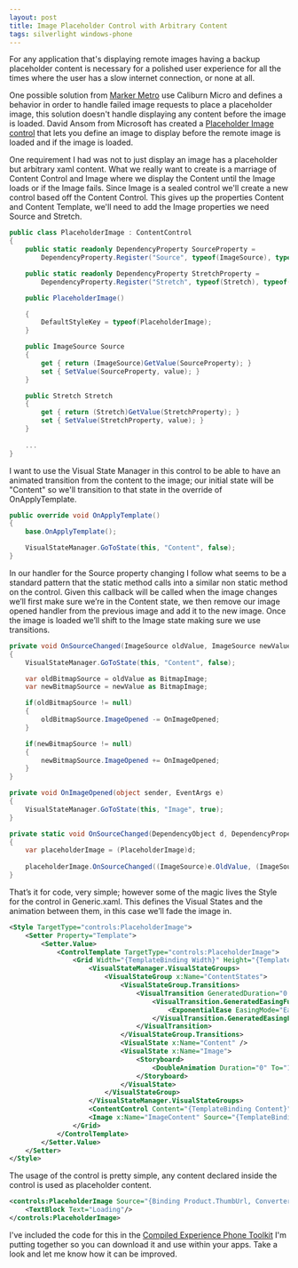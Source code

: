 ```yaml
---
layout: post
title: Image Placeholder Control with Arbitrary Content
tags: silverlight windows-phone
---
```


For any application that's displaying remote images having a backup placeholder content is necessary for a polished user experience for all the times where the user has a slow internet connection, or none at all.

One possible solution from [Marker Metro][marker] use Caliburn Micro and defines a behavior in order to handle failed image requests to place a placeholder image, this solution doesn't handle displaying any content before the image is loaded. David Ansom from Microsoft has created a [Placeholder Image control][delay] that lets you define an image to display before the remote image is loaded and if the image is loaded.

One requirement I had was not to just display an image has a placeholder but arbitrary xaml content. What we really want to create is a marriage of Content Control and Image where we display the Content until the Image loads or if the Image fails. Since Image is a sealed control we'll create a new control based off the Content Control. This gives up the properties Content and Content Template, we'll need to add the Image properties we need Source and Stretch.

``` csharp
public class PlaceholderImage : ContentControl
{
    public static readonly DependencyProperty SourceProperty =
        DependencyProperty.Register("Source", typeof(ImageSource), typeof(PlaceholderImage), new PropertyMetadata(OnSourceChanged));

    public static readonly DependencyProperty StretchProperty =
        DependencyProperty.Register("Stretch", typeof(Stretch), typeof(PlaceholderImage), null);

    public PlaceholderImage()

    {
        DefaultStyleKey = typeof(PlaceholderImage);
    }

    public ImageSource Source
    {
        get { return (ImageSource)GetValue(SourceProperty); }
        set { SetValue(SourceProperty, value); }
    }

    public Stretch Stretch
    {
        get { return (Stretch)GetValue(StretchProperty); }
        set { SetValue(StretchProperty, value); }
    }
    
    ...
}

```

I want to use the Visual State Manager in this control to be able to have an animated transition from the content to the image; our initial state will be "Content" so we'll transition to that state in the override of OnApplyTemplate.

``` csharp
public override void OnApplyTemplate()
{
    base.OnApplyTemplate();

    VisualStateManager.GoToState(this, "Content", false);
}
```

In our handler for the Source property changing I follow what seems to be a standard pattern that the static method calls into a similar non static method on the control. Given this callback will be called when the image changes we’ll first make sure we’re in the Content state, we then remove our image opened handler from the previous image and add it to the new image. Once the image is loaded we’ll shift to the Image state making sure we use transitions. 

``` csharp
private void OnSourceChanged(ImageSource oldValue, ImageSource newValue)
{
    VisualStateManager.GoToState(this, "Content", false);

    var oldBitmapSource = oldValue as BitmapImage;
    var newBitmapSource = newValue as BitmapImage;

    if(oldBitmapSource != null)
    {
        oldBitmapSource.ImageOpened -= OnImageOpened;
    }

    if(newBitmapSource != null)
    {
        newBitmapSource.ImageOpened += OnImageOpened;
    }
}

private void OnImageOpened(object sender, EventArgs e)
{
    VisualStateManager.GoToState(this, "Image", true);
}

private static void OnSourceChanged(DependencyObject d, DependencyPropertyChangedEventArgs e)
{
    var placeholderImage = (PlaceholderImage)d;
    
    placeholderImage.OnSourceChanged((ImageSource)e.OldValue, (ImageSource)e.NewValue);
}
```

That’s it for code, very simple; however some of the magic lives the Style for the control in Generic.xaml.  This defines the Visual States and the animation between them, in this case we’ll fade the image in.

``` xml
<Style TargetType="controls:PlaceholderImage">
    <Setter Property="Template">
        <Setter.Value>
            <ControlTemplate TargetType="controls:PlaceholderImage">
                <Grid Width="{TemplateBinding Width}" Height="{TemplateBinding Height}" Margin="{TemplateBinding Margin}">
                    <VisualStateManager.VisualStateGroups>
                        <VisualStateGroup x:Name="ContentStates">
                            <VisualStateGroup.Transitions>
                                <VisualTransition GeneratedDuration="0:0:1.0">
                                    <VisualTransition.GeneratedEasingFunction>
                                        <ExponentialEase EasingMode="EaseInOut" Exponent="6"/>
                                    </VisualTransition.GeneratedEasingFunction>
                                </VisualTransition>
                            </VisualStateGroup.Transitions>
                            <VisualState x:Name="Content" />
                            <VisualState x:Name="Image">
                                <Storyboard>
                                    <DoubleAnimation Duration="0" To="1" Storyboard.TargetProperty="(UIElement.Opacity)" Storyboard.TargetName="ImageContent" d:IsOptimized="True"/>
                                </Storyboard>
                            </VisualState>
                        </VisualStateGroup>
                    </VisualStateManager.VisualStateGroups>
                    <ContentControl Content="{TemplateBinding Content}" ContentTemplate="{TemplateBinding ContentTemplate}" />
                    <Image x:Name="ImageContent" Source="{TemplateBinding Source}" Stretch="{TemplateBinding Stretch}" Opacity="0" />
                </Grid>
            </ControlTemplate>
        </Setter.Value>
    </Setter>
</Style>
```

The usage of the control is pretty simple, any content declared inside the control is used as placeholder content. 

``` xml
<controls:PlaceholderImage Source="{Binding Product.ThumbUrl, Converter={StaticResource BitmapImage}}" HorizontalAlignment="Center">
    <TextBlock Text="Loading"/>
</controls:PlaceholderImage>
```

I've included the code for this in the [Compiled Experience Phone Toolkit][toolkit] I'm putting together so you can download it and use within your apps. Take a look and let me know how it can be improved.

[marker]: http://www.markermetro.com/2011/06/technical/mvvm-placeholder-images-for-failed-image-load-on-windows-phone-7-with-caliburn-micro/ 

[delay]: http://blogs.msdn.com/b/delay/archive/2011/09/08/know-your-place-in-life-free-placeimage-control-makes-it-easy-to-add-placeholder-images-to-any-wpf-silverlight-or-windows-phone-application.aspx

[toolkit]: https://bitbucket.org/nigel.sampson/compiled-experience-toolkit/
